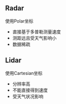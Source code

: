 ## Radar
使用Polar坐标
- 直接基于多普勒测量速度
- 测距远且受天气影响小
- 数据稀疏

## Lidar
使用Cartesian坐标
- 分辨率高
- 不能直接得到速度
- 受天气状况影响




